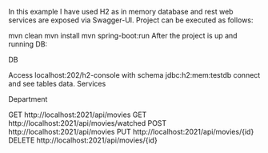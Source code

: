 In this example I have used H2 as in memory database and rest web services are exposed via Swagger-UI. Project can be executed as follows:

mvn clean
mvn install
mvn spring-boot:run
After the project is up and running DB:

DB

Access localhost:202/h2-console with schema jdbc:h2:mem:testdb connect and see tables data.
Services

Department

GET http://localhost:2021/api/movies
GET http://localhost:2021/api/movies/watched
POST http://localhost:2021/api/movies
PUT http://localhost:2021/api/movies/{id}
DELETE http://localhost:2021/api/movies/{id}
